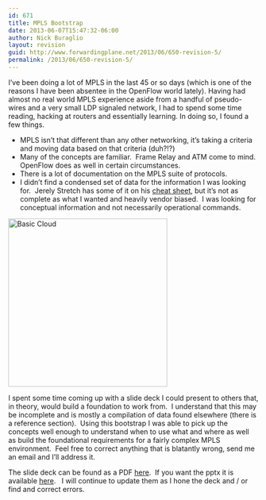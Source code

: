 ```yaml
---
id: 671
title: MPLS Bootstrap
date: 2013-06-07T15:47:32-06:00
author: Nick Buraglio
layout: revision
guid: http://www.forwardingplane.net/2013/06/650-revision-5/
permalink: /2013/06/650-revision-5/
---
```

I&#8217;ve been doing a lot of MPLS in the last 45 or so days (which is one of the reasons I have been absentee in the OpenFlow world lately). Having had almost no real world MPLS experience aside from a handful of pseudo-wires and a very small LDP signaled network, I had to spend some time reading, hacking at routers and essentially learning. In doing so, I found a few things.

  * MPLS isn&#8217;t that different than any other networking, it&#8217;s taking a criteria and moving data based on that criteria (duh?!?)
  * Many of the concepts are familiar.  Frame Relay and ATM come to mind.  OpenFlow does as well in certain circumstances.
  * There is a lot of documentation on the MPLS suite of protocols.
  * I didn&#8217;t find a condensed set of data for the information I was looking for.  Jerely Stretch has some of it on his <a href="http://media.packetlife.net/media/library/18/Frame_Mode_MPLS.pdf" target="_blank">cheat sheet</a>, but it&#8217;s not as complete as what I wanted and heavily vendor biased.  I was looking for conceptual information and not necessarily operational commands.

[<img class="alignright  wp-image-653" alt="Basic Cloud" src="http://www.forwardingplane.net/wp-content/uploads/2013/06/Basic-Cloud.png" width="320" height="339" />](http://www.forwardingplane.net/wp-content/uploads/2013/06/Basic-Cloud.png)

I spent some time coming up with a slide deck I could present to others that, in theory, would build a foundation to work from.  I understand that this may be incomplete and is mostly a compilation of data found elsewhere (there is a reference section).  Using this bootstrap I was able to pick up the concepts well enough to understand when to use what and where as well as build the foundational requirements for a fairly complex MPLS environment.  Feel free to correct anything that is blatantly wrong, send me an email and I&#8217;ll address it.

The slide deck can be found as a PDF <a href="http://www.forwardingplane.net/wp-content/uploads/2013/06/MPLS-101.pdf" target="_blank">here</a>.  If you want the pptx it is available <a href="http://www.forwardingplane.net/wp-content/uploads/2013/06/MPLS-101.pptx" target="_blank">here</a>.   I will continue to update them as I hone the deck and / or find and correct errors.

&nbsp;

&nbsp;